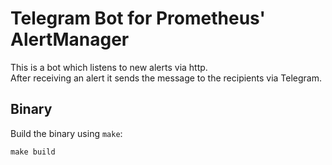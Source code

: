 # Telegram Bot for Prometheus' AlertManager

This is a bot which listens to new alerts via http.  
After receiving an alert it sends the message to the recipients via Telegram.

## Binary

Build the binary using `make`:

```
make build
```

